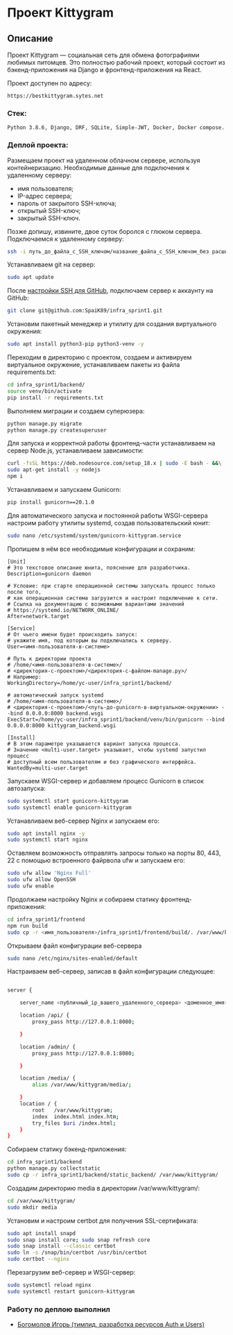 # Проект Kittygram

## Описание
Проект Kittygram — социальная сеть для обмена фотографиями любимых питомцев. Это полностью рабочий проект, который состоит из бэкенд-приложения на Django и фронтенд-приложения на React.

Проект доступен по адресу:
``` 
https://bestkittygram.sytes.net
```

### Стек:
```
Python 3.8.6, Django, DRF, SQLite, Simple-JWT, Docker, Docker compose.
```

### Деплой проекта:
Размещаем проект на удаленном облачном сервере, используя контейнеризацию.
Необходимые данные для подключения к удаленному серверу:
- имя пользователя;
- IP-адрес сервера;
- пароль от закрытого SSH-ключа;
- открытый SSH-ключ;
- закрытый SSH-ключ.

Позже допишу, извините, двое суток боролся с глюком сервера.
Подключаемся к удаленному серверу:
```bash
ssh -i путь_до_файла_с_SSH_ключом/название_файла_с_SSH_ключом_без расширения имя_пользователя@ip_адрес_сервера
```

Устанавливаем git на сервер:
```bash
sudo apt update
```

После [настройки SSH для GitHub](https://code.s3.yandex.net/backend-developer/learning-materials/Настройка%20SSH%20для%20GitHub.pdf), подключаем сервер к аккаунту на GitHub:
```bash
git clone git@github.com:SpaiK89/infra_sprint1.git
```

Установим пакетный менеджер и утилиту для создания виртуального окружения:
```bash
sudo apt install python3-pip python3-venv -y
```

Переходим в директорию с проектом, создаем и активируем виртуальное окружение, устанавливаем пакеты
из файла requirements.txt:
```bash
cd infra_sprint1/backend/
source venv/bin/activate
pip install -r requirements.txt
```

Выполняем миграции и создаем суперюзера:
```bash
python manage.py migrate
python manage.py createsuperuser
```

Для запуска и корректной работы фронтенд-части устанавливаем на сервер Node.js,
устанавливаем зависимости: 
```bash
curl -fsSL https://deb.nodesource.com/setup_18.x | sudo -E bash - &&\
sudo apt-get install -y nodejs
npm i
```

Устанавливаем и запускаем Gunicorn:
```bash
pip install gunicorn==20.1.0

```

Для автоматического запуска и постоянной работы WSGI-сервера настроим работу утилиты systemd,
создав пользовательский юнит:
```bash
sudo nano /etc/systemd/system/gunicorn-kittygram.service
```

Пропишем в нём все необходимые конфигурации и сохраним:
```
[Unit]
# Это текстовое описание юнита, пояснение для разработчика.
Description=gunicorn daemon 

# Условие: при старте операционной системы запускать процесс только после того, 
# как операционная система загрузится и настроит подключение к сети.
# Ссылка на документацию с возможными вариантами значений 
# https://systemd.io/NETWORK_ONLINE/
After=network.target 

[Service]
# От чьего имени будет происходить запуск:
# укажите имя, под которым вы подключались к серверу.
User=<имя-пользователя-в-системе> 

# Путь к директории проекта
# /home/<имя-пользователя-в-системе>/
# <директория-с-проектом>/<директория-с-файлом-manage.py>/
# Например:
WorkingDirectory=/home/yc-user/infra_sprint1/backend/

# автоматический запуск systemd
# /home/<имя-пользователя-в-системе>/
# <директория-с-проектом>/<путь-до-gunicorn-в-виртуальном-окружении> --bind 0.0.0.0:8000 backend.wsgi
ExecStart=/home/yc-user/infra_sprint1/backend/venv/bin/gunicorn --bind 0.0.0.0:8000 kittygram_backend.wsgi

[Install]
# В этом параметре указывается вариант запуска процесса.
# Значение <multi-user.target> указывает, чтобы systemd запустил процесс
# доступный всем пользователям и без графического интерфейса.
WantedBy=multi-user.target
```

Запускаем WSGI-сервер и добавляем процесс Gunicorn в список автозапуска:
```bash
sudo systemctl start gunicorn-kittygram
sudo systemctl enable gunicorn-kittygram
```

Устанавливаем веб-сервер Nginx и запускаем его:
```bash
sudo apt install nginx -y
sudo systemctl start nginx
```

Оставляем возможность отправлять запросы только на порты 80, 443, 22 с помощью встроенного файрвола ufw
и запускаем его:
```bash
sudo ufw allow 'Nginx Full'
sudo ufw allow OpenSSH
sudo ufw enable
```

Продолжаем настройку Nginx и собираем статику фронтенд-приложения:
```bash
cd infra_sprint1/frontend
npm run build
sudo cp -r <имя_пользователя>/infra_sprint1/frontend/build/. /var/www/kittygram/
```

Открываем файл конфигурации веб-сервера
```bash
sudo nano /etc/nginx/sites-enabled/default
```

Настраиваем веб-сервер, записав в файл конфигурации следующее:
```bash

server {

    server_name <публичный_ip_вашего_удаленного_сервера> <доменное_имя>;

    location /api/ {
        proxy_pass http://127.0.0.1:8080;

    }

    location /admin/ {
        proxy_pass http://127.0.0.1:8080;

    }

    location /media/ {
        alias /var/www/kittygram/media/;

    }
    location / {
        root   /var/www/kittygram;
        index  index.html index.htm;
        try_files $uri /index.html;
    }
}
```
Cобираем статику бэкенд-приложения:
```bash
cd infra_sprint1/backend
python manage.py collectstatic
sudo cp -r infra_sprint1/backend/static_backend/ /var/www/kittygram/
```

Создадим директорию media в директории /var/www/kittygram/:
```bash
cd /var/www/kittygram/
sudo mkdir media
```

Установим и настроим certbot для получения SSL-сертификата:
```bash
sudo apt install snapd
sudo snap install core; sudo snap refresh core
sudo snap install --classic certbot
sudo ln -s /snap/bin/certbot /usr/bin/certbot
sudo certbot --nginx
```

Перезагрузим веб-сервер и WSGI-сервер:
```bash
sudo systemctl reload nginx
sudo systemctl restart gunicorn-kittygram
```


### Работу по деплою выполнил
- [Богомолов Игорь (тимлид, разработка ресурсов Auth и Users)](https://github.com/SpaiK89)
